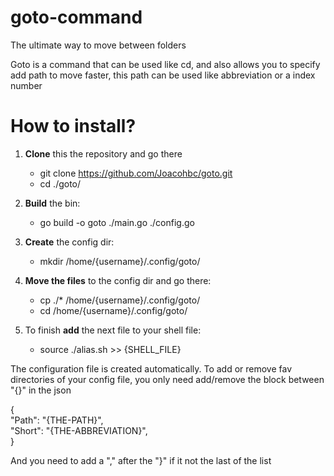 # goto-command
 The ultimate way to move between folders

Goto is a command that can be used like cd, and also allows you to specify add path to move faster, this path can be used like abbreviation or a index number

# How to install?

1. **Clone** this the repository and go there <br />
    - git clone https://github.com/Joacohbc/goto.git <br />
    - cd ./goto/

2. **Build** the bin: <br />
    - go build -o goto ./main.go ./config.go 

3. **Create** the config dir: <br />
    - mkdir /home/{username}/.config/goto/

4. **Move the files** to the config dir and go there: <br />
    - cp ./* /home/{username}/.config/goto/ <br />
    - cd /home/{username}/.config/goto/

5. To finish **add** the next file to your shell file: <br />
    - source ./alias.sh >> {SHELL_FILE}

The configuration file is created automatically. To add or remove fav directories
of your config file, you only need add/remove the block between "{}" in the json

{ <br />
  "Path": "{THE-PATH}", <br />
  "Short": "{THE-ABBREVIATION}", <br />
} <br />

And you need to add a "," after the "}" if it not the last of the list
